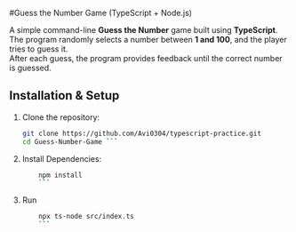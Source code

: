 #Guess the Number Game (TypeScript + Node.js)

A simple command-line **Guess the Number** game built using **TypeScript**.  
The program randomly selects a number between **1 and 100**, and the player tries to guess it.  
After each guess, the program provides feedback until the correct number is guessed.


## Installation & Setup

1. Clone the repository:
   ```bash
   git clone https://github.com/Avi0304/typescript-practice.git
   cd Guess-Number-Game ```

2. Install Dependencies: 
    ```bash
        npm install
        ```
3. Run 
    ```bash 
        npx ts-node src/index.ts
        ```